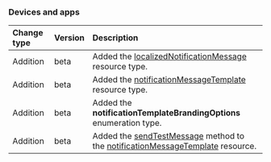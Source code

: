 ### Devices and apps

| **Change type** | **Version** | **Description** |
|:---|:---|:---|
|Addition|beta|Added the [localizedNotificationMessage](https://docs.microsoft.com/en-us/graph/api/resources/intune-localizedNotificationMessage?view=graph-rest-beta) resource type.|
|Addition|beta|Added the [notificationMessageTemplate](https://docs.microsoft.com/en-us/graph/api/resources/intune-notificationMessageTemplate?view=graph-rest-beta) resource type.|
|Addition|beta|Added the **notificationTemplateBrandingOptions** enumeration type.|
|Addition|beta|Added the [sendTestMessage](https://docs.microsoft.com/en-us/graph/api/intune-notificationMessageTemplate-sendTestMessage?view=graph-rest-beta) method to the [notificationMessageTemplate](https://docs.microsoft.com/en-us/graph/api/resources/intune-notificationMessageTemplate?view=graph-rest-beta) resource.|
